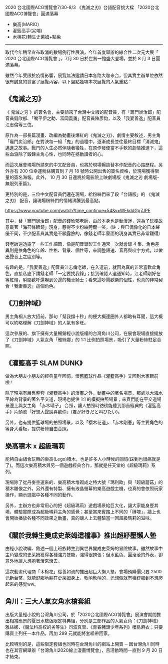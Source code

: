 2020 台北國際ACG博覽會7/30-8/3	
 《鬼滅之刃》台語配音挑大樑 「2020台北國際ACG博覽會」圓滿落幕


- 樂高(MARIO)
- 灌籃高手(尖端)
- 木棉花(轉生史萊姆+點兔

-----------------
取代今年稍早宣布取消的數場例行性展演，今年首度舉辦的綜合性二次元大展「 2020 台北國際ACG博覽會 」，7月 30 日於世貿一館盛大登場，並於 8 月 3 日圓滿落幕。

雖然今年受限於疫情影響，展覽無法邀請日本各路大咖來台，但其實主辦單位依然很有誠意的豐富了展覽內容，以下盤點幾項本次展覽的人氣重點：


## 《鬼滅之刃》
 《 鬼滅之刃 》的簽名會，主要請來了台灣中文版的配音員，有「竈門炭治郎」配音員錢欣郁、「嘴平伊之助、富岡義勇」配音員陳彥鈞，以及「我妻善逸」配音員江志倫等三位。

原作為一部長篇漫畫、改編為動畫後爆紅的《鬼滅之刃》，劇情主要敘述，男主角「竈門炭治郎」在對決每一組「鬼」的過程中，逐漸成長並往最終目標「消滅鬼」邁進之故事。戰鬥的人生必然伴隨著犧牲，在原作發便當不手軟的劇情推進下，這些血淚除了鍛鍊主角心性，也同時在撼動讀者的心。

而這次展會現場所請來的中文配音員，也將於現場暢談替本作配音的心路歷程。另外亦有 200 位幸運粉絲購買到 7 月 18 號時公開出售的簽名資格，於現場獲得限量的簽名海報。此外， 10 月 30 日還將於電影院上映劇場版《鬼滅之刃 劇場版-無限列車篇》。

更特別的是，三位中文配音員們還在現場，給粉絲們來了段「台語版」的 《鬼滅之刃》 配音，讓現場粉絲們的情緒沸騰到最高點。

https://www.youtube.com/watch?time_continue=54&v=WEkddGg7JPE 

其中，替「竈門炭治郎」配音的錢欣郁老師，由於本身也是動漫迷，還為了玩梗故意戴著「海苔條眼鏡」現身，惹得不少粉絲莞爾一笑。(註：與已偶像化的日本聲優不同，不少配音員其實是不願露臉的，像錢老師半蒙面的現身其實已非常難得)

錢老師還透露了一些工作細節，像是配音錄製工作通常一次就會錄 4 集、角色差異則是依角色的年齡、性格、背景、個性等，來調整語速、音高與咬字方式，以做出聲音上之區別等。

有趣的是，「我妻善逸」配音員江志倫老師，在入選前，就因為真的非常喜歡此角色，直接私底下請錢老師「一定要找我錄」；接到確認人選通知時，江老師剛好在等紅燈，瞬間歡呼還嚇到旁邊的機車騎士；看來這吵鬧歡樂的個性，也真的非常契合「我妻善逸」這個角色。




 ## 《刀劍神域》
男主角桐人放大招前，那句「幫我撐十秒」的梗大概連圈外人都略有耳聞，這大概可以約略理解《刀劍神域》的人氣有多旺。

這次參展的、旗下擁有大量暢銷輕小說版權的台灣角川公司，在展會現場直接擺放了《刀劍神域》人氣女角「雅絲娜」的 1:1 比例拍照場景，吸引了大量粉絲駐足合照。

## 《灌籃高手 SLAM DUNK》
做為大朋友小朋友的經典童年回憶，懷舊籃球作品《灌籃高手》又回到大家眼前啦！

除了現場有展售整套《灌籃高手》的漫畫之外，動畫中的著名場景、那處以大海水平線為背景的著名平交道，現場也提供 1:1 的模擬拍照場景；來賓們能在平交道場景邊上與女主角 「赤木晴子」 合照，讓人拍照時彷彿能聽到那首經典的《灌籃高手》片頭歌「好想大聲說喜歡你」(君が好きだと叫びたい)。

另外，也有提供籃球場的拍照場景，以及「櫻木花道」、「赤木剛憲」等主要角色的等身大看板，提供粉絲自由合照。

## 樂高積木 x 超級瑪莉
能夠自由組合玩轉的樂高(Lego)積木，也是許多人小時候的回憶(踩到也很痛就是了)。而這次樂高積木與另一個遊戲經典合作，那就是任天堂的《超級瑪莉》系列。

現場除了從丹麥空運來的、樂高積木堆砌成之特大號「瑪利歐」與「超級蘑菇」的積木雕像之外，另外還有特製、擁有液晶螢幕的樂高遊戲主機，也真的會依照玩家操作，顯示遊戲中各種不同的動作。

另外，主辦方也非常用心的把《超級瑪莉》遊戲場景給巨大化，讓大家能身歷其境，體驗實際成為超級瑪莉主角的感覺；甚至當來賓踏上不同的「磚塊」，牆上也會開始播放各種不同效果之動畫，真的讓人上去體驗當一回超級瑪莉的滋味。


## 《關於我轉生變成史萊姆這檔事》推出超紓壓懶人墊
 由輕小說改編、敘述一個上班族轉生到異世界變成史萊姆的冒險故事。雖然故事中主角變成的史萊姆獲得各種強力技能，強得很誇張；但水藍色、圓滾滾的外表，卻意外地讓人想抱著滾來滾去。
 
 這次動畫代理商「木棉花」從善如流的推出超巨大懶人墊，會場預購價只要 2500 元新台幣，就能舒服地躺在史萊姆身上，軟萌軟萌的，光想像就有種舒服到不想爬起來的感覺ww。


## 角川：三大人氣女角水槍套組
出版大量輕小說的台灣角川公司，於「2020台北國際ACG博覽會」展演會期間推出相當應景的夏日水槍版限定特典組，分別是三部作品的人氣女角：《刀劍神域》雅絲娜、《魔法科高校的劣等生》司波真雪、《青春豬頭少年系列》櫻島麻衣；只要購買上列任一本作品，再加 299 元就能將套組帶回家。

比較特別的是，這些限定套組也同時在台灣角川的網站上開賣 ─ 因台灣角川同時也在其官網舉辦「台灣角川2020線上漫畫博覽會」，且活動時間一直到 9 月 20 日才結束。


